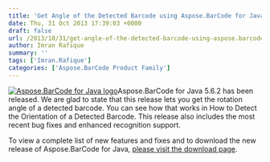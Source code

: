 ```yaml
---
title: 'Get Angle of the Detected Barcode using Aspose.BarCode for Java 5.6.2'
date: Thu, 31 Oct 2013 17:39:03 +0000
draft: false
url: /2013/10/31/get-angle-of-the-detected-barcode-using-aspose.barcode-for-java-5.6.2/
author: Imran Rafique
summary: ''
tags: ['Imran.Rafique']
categories: ['Aspose.BarCode Product Family']
---
```


[![Aspose.BarCode for Java logo][1]](https://blog.aspose.com/wp-content/uploads/sites/2/2013/06/aspose-BarCode-for-Java_100.png)Aspose.BarCode for Java 5.6.2 has been released. We are glad to state that this release lets you get the rotation angle of a detected barcode. You can see how that works in How to Detect the Orientation of a Detected Barcode. This release also includes the most recent bug fixes and enhanced recognition support.

To view a complete list of new features and fixes and to download the new release of Aspose.BarCode for Java, [please visit the download page][2].




[1]: https://blog.aspose.com/wp-content/uploads/sites/2/2013/06/aspose-BarCode-for-Java_100.png "Aspose.BarCode for Java logo"
[2]: http://www.aspose.com/community/files/72/java-components/aspose.barcode-for-java/default.aspx




